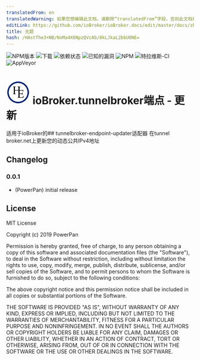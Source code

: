 ```yaml
---
translatedFrom: en
translatedWarning: 如果您想编辑此文档，请删除“translatedFrom”字段，否则此文档将再次自动翻译
editLink: https://github.com/ioBroker/ioBroker.docs/edit/master/docs/zh-cn/adapterref/iobroker.tunnelbroker-endpoint-updater/README.md
title: 无题
hash: /HAstfhe3+NB/NxMa4X6NpzQVcAb/8kLJkaL2bbUONE=
---
```

![NPM版本](http://img.shields.io/npm/v/iobroker.tunnelbroker-endpoint-updater.svg)
![下载](https://img.shields.io/npm/dm/iobroker.tunnelbroker-endpoint-updater.svg)
![依赖状态](https://img.shields.io/david/PowerPan/iobroker.tunnelbroker-endpoint-updater.svg)
![已知的漏洞](https://snyk.io/test/github/PowerPan/ioBroker.tunnelbroker-endpoint-updater/badge.svg)
![NPM](https://nodei.co/npm/iobroker.tunnelbroker-endpoint-updater.png?downloads=true)
![特拉维斯-CI](http://img.shields.io/travis/PowerPan/ioBroker.tunnelbroker-endpoint-updater/master.svg)
![AppVeyor](https://ci.appveyor.com/api/projects/status/github/PowerPan/ioBroker.tunnelbroker-endpoint-updater?branch=master&svg=true)

<h1><img src="admin/tunnelbroker-endpoint-updater.png" width="64"/> ioBroker.tunnelbroker端点 - 更新</h1>

适用于ioBroker的## tunnelbroker-endpoint-updater适配器
在tunnel broker.net上更新您的动态公共IPv4地址

## Changelog

### 0.0.1
* (PowerPan) initial release

## License
MIT License

Copyright (c) 2019 PowerPan

Permission is hereby granted, free of charge, to any person obtaining a copy
of this software and associated documentation files (the "Software"), to deal
in the Software without restriction, including without limitation the rights
to use, copy, modify, merge, publish, distribute, sublicense, and/or sell
copies of the Software, and to permit persons to whom the Software is
furnished to do so, subject to the following conditions:

The above copyright notice and this permission notice shall be included in all
copies or substantial portions of the Software.

THE SOFTWARE IS PROVIDED "AS IS", WITHOUT WARRANTY OF ANY KIND, EXPRESS OR
IMPLIED, INCLUDING BUT NOT LIMITED TO THE WARRANTIES OF MERCHANTABILITY,
FITNESS FOR A PARTICULAR PURPOSE AND NONINFRINGEMENT. IN NO EVENT SHALL THE
AUTHORS OR COPYRIGHT HOLDERS BE LIABLE FOR ANY CLAIM, DAMAGES OR OTHER
LIABILITY, WHETHER IN AN ACTION OF CONTRACT, TORT OR OTHERWISE, ARISING FROM,
OUT OF OR IN CONNECTION WITH THE SOFTWARE OR THE USE OR OTHER DEALINGS IN THE
SOFTWARE.
